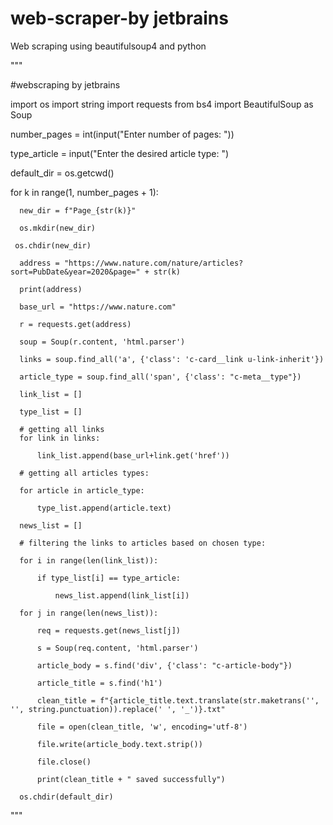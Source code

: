 # web-scraper-by jetbrains
 Web scraping using beautifulsoup4 and python


"""


#webscraping by jetbrains


  import os
  import string
  import requests
  from bs4 import BeautifulSoup as Soup
  
  
  number_pages = int(input("Enter number of pages: "))
  
  type_article = input("Enter the desired article type: ")
  
  default_dir = os.getcwd()
  
  for k in range(1, number_pages + 1):
  
      new_dir = f"Page_{str(k)}"
  
      os.mkdir(new_dir)
  
     os.chdir(new_dir)
  
      address = "https://www.nature.com/nature/articles?sort=PubDate&year=2020&page=" + str(k)
  
      print(address)
  
      base_url = "https://www.nature.com"
  
      r = requests.get(address)
  
      soup = Soup(r.content, 'html.parser')
  
      links = soup.find_all('a', {'class': 'c-card__link u-link-inherit'})
  
      article_type = soup.find_all('span', {'class': "c-meta__type"})
  
      link_list = []
  
      type_list = []
  
      # getting all links
      for link in links:
  
          link_list.append(base_url+link.get('href'))
  
      # getting all articles types:
  
      for article in article_type:
  
          type_list.append(article.text)
  
      news_list = []
  
      # filtering the links to articles based on chosen type:
  
      for i in range(len(link_list)):
  
          if type_list[i] == type_article:
  
              news_list.append(link_list[i])
  
      for j in range(len(news_list)):
  
          req = requests.get(news_list[j])
  
          s = Soup(req.content, 'html.parser')
  
          article_body = s.find('div', {'class': "c-article-body"})
  
          article_title = s.find('h1')
  
          clean_title = f"{article_title.text.translate(str.maketrans('', '', string.punctuation)).replace(' ', '_')}.txt"
  
          file = open(clean_title, 'w', encoding='utf-8')
  
          file.write(article_body.text.strip())
  
          file.close()
  
          print(clean_title + " saved successfully")
  
      os.chdir(default_dir)
"""
